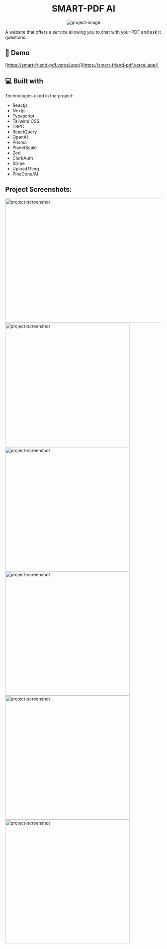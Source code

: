 <h1 align="center" id="title">SMART-PDF AI</h1>

<p align="center"><img src="https://i.postimg.cc/3rfP8bJZ/1.png" alt="project-image"></p>

<p id="description">A website that offers a service allowing you to chat with your PDF and ask it questions.</p>

<h2>🚀 Demo</h2>

[https://smart-friend-pdf.vercel.app/](https://smart-friend-pdf.vercel.app/)



<h2>💻 Built with</h2>

Technologies used in the project:

*   Reactjs
*   Nextjs
*   Typescript
*   Tailwind CSS
*   TRPC
*   ReactQuery
*   OpenAI
*   Prisma
*   PlanetScale
*   Zod
*   ClerkAuth
*   Stripe
*   UploadThing
*   PineCone/AI

<h2>Project Screenshots:</h2>

<img src="https://i.postimg.cc/3rfP8bJZ/1.png" alt="project-screenshot" width="800" height="400/">

<img src="https://i.postimg.cc/MGmYmwVy/2.png" alt="project-screenshot" width="400" height="400/">

<img src="https://i.postimg.cc/BvSFsKPK/3.png" alt="project-screenshot" width="400" height="400/">

<img src="https://i.postimg.cc/NLvyn9wL/5.png" alt="project-screenshot" width="400" height="400/">

<img src="https://i.postimg.cc/fTvYVsnX/7.png" alt="project-screenshot" width="400" height="400/">

<img src="https://i.postimg.cc/vZq9vvmZ/9.png" alt="project-screenshot" width="400" height="400/">

  
